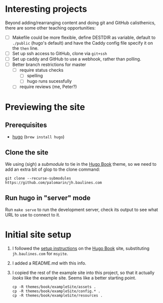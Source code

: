 # Interesting projects

Beyond adding/rearranging content and doing git and GitHub
calisthenics, there are some other teaching opportunities:

- [ ] Makefile could be more flexible, define DESTDIR as variable,
      default to `./public` (hugo's default) and have the Caddy config
      file specify it on the `then` line.
- [ ] Set up ssh access to GitHub, clone via `git+ssh`
- [ ] Set up caddy and GitHub to use a webhook, rather than polling.
- [ ] Better branch restrictions for master
  - [ ] require status checks
    - [ ] spelling
    - [ ] hugo runs sucessfully
  - [ ] require reviews (me, Peter?)

# Previewing the site

## Prerequisites

- [hugo] (`brew install hugo`)

## Clone the site

We using (sigh) a *submodule* to tie in the [Hugo Book][hugo-book]
theme, so we need to add an extra bit of glop to the clone command:

``` shell
git clone --recurse-submodules https://github.com/palomarin/jh.baulines.com
```

## Run hugo in "server" mode

Run `make serve` to run the development server, check its output to
see what URL to use to connect to it.

# Initial site setup

1. I followed the [setup instructions][hugo-book-setup] on the [Hugo
   Book][hugo-book] site, substituting `jh.baulines.com` for
   `msyite`.

2. I added a README.md with this info.

3. I copied the rest of the example site into this project, so that it
   actually *looks* like the example site.  Seems like a better
   starting point.

    ``` shell
    cp -R themes/book/exampleSite/assets .
    cp -R themes/book/exampleSite/config.* .
    cp -R themes/book/exampleSite/resources .
    ```

[hugo]: https://gohugo.io/
[hugo-book]: https://github.com/alex-shpak/hugo-book
[hugo-book-setup]: https://github.com/alex-shpak/hugo-book#creating-site-from-scratch
